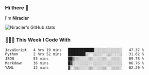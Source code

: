 ### Hi there 👋

I'm **Niracler**

![Niracler's GitHub stats](https://github-readme-stats.vercel.app/api?username=Niracler&show_icons=true)


### 👨🏻‍💻 This Week I Code With

<!--START_SECTION:waka-->

```txt
JavaScript   4 hrs 19 mins   ████████████░░░░░░░░░░░░░   47.37 %
Python       2 hrs 52 mins   ████████░░░░░░░░░░░░░░░░░   31.62 %
JSON         53 mins         ██▒░░░░░░░░░░░░░░░░░░░░░░   09.78 %
Markdown     36 mins         █▓░░░░░░░░░░░░░░░░░░░░░░░   06.76 %
YAML         12 mins         ▓░░░░░░░░░░░░░░░░░░░░░░░░   02.20 %
```

<!--END_SECTION:waka-->
